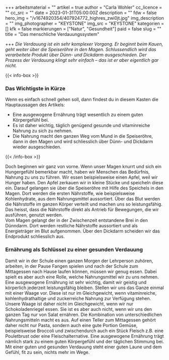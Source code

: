 +++
arbeitsmaterial = ""
artikel = true
author = "Carla Wohler"
cc_licence = ""
cc_src = ""
date = 2023-01-31T05:00:00Z
description = ""
fdw = false
hero_img = "/v1674920354/407924772_highres_zwi0jt.jpg"
img_description = ""
img_photographer = "KEYSTONE"
img_src = "KEYSTONE"
kategorien = []
kfk = false
markierungen = ["Natur", "Gesundheit"]
paid = false
slug = ""
title = "Das menschliche Verdauungssystem"

+++
_Die Verdauung ist ein sehr komplexer Vorgang. Er beginnt beim Kauen, geht weiter über die Speiseröhre in den Magen. Schlussendlich wird das verarbeitete Produkt über Dünn- und Dickdarm ausgeschieden. Der Prozess der Verdauung klingt sehr einfach – das ist er aber eigentlich gar nicht._

  
{{< info-box >}} <h3>Das Wichtigste in Kürze</h3>

<p>Wenn es einfach schnell gehen soll, dann findest du in diesem Kasten die Hauptaussagen des Artikels:</p>

<ul>

<li>Eine ausgewogene Ernährung trägt wesentlich zu einem guten Körpergefühl bei.</li>

<li>Es ist daher wichtig, täglich genügend gesunde und vitaminreiche Nahrung zu sich zu nehmen.</li>

<li>Die Nahrung macht den ganzen Weg vom Mund in die Speiseröhre, dann in den Magen und wird schliesslich über Dünn- und Dickdarm wieder ausgeschieden.</li>

</ul> {{< /info-box >}}

Doch beginnen wir ganz von vorne. Wenn unser Magen knurrt und sich ein Hungergefühl bemerkbar macht, haben wir Menschen das Bedürfnis, Nahrung zu uns zu führen. Wir essen beispielsweise einen Apfel, weil wir Hunger haben. Den Apfel zerkauen wir in kleine Stücke und speicheln diese ein. Darauf gelangen sie über die Speiseröhre mit Hilfe des Speichels in den Magen. Dort werden die ersten Nährstoffe, wie beispielsweise Kohlenhydrate, aus dem Nahrungsmittel aussortiert. Über das Blut werden die Nährstoffe im ganzen Körper verteilt und machen uns so leistungsfähig. Das heisst, dass die Nährstoffe direkt als Antrieb für Bewegungen, die wir ausführen, genutzt werden.   
Vom Magen gelangt der in der Zwischenzeit entstandene Brei in den Dünndarm. Dort werden restliche Nährstoffe aussortiert und als Energieträger im Blut aufgenommen. Über den Dickdarm scheiden wir das Endprodukt schliesslich aus.

### Ernährung als Schlüssel zu einer gesunden Verdauung

Damit wir in der Schule einen ganzen Morgen der Lehrperson zuhören, arbeiten, in der Pause Fangen spielen und nach der Schule zum Mittagessen nach Hause laufen können, müssen wir genug essen. Dabei spielt es aber auch eine Rolle, welche Nahrungsmittel wir zu uns nehmen. Eine ausgewogene Ernährung ist sehr wichtig, damit wir geistig und körperlich jederzeit leistungsfähig bleiben. Stellen wir uns das Ganze einmal mit einer Waage vor. Diese ist nur im Gleichgewicht, wenn vitaminreiche, kohlenhydrathaltige und zuckerreiche Nahrung zur Verfügung stehen. Unsere Waage ist daher nicht im Gleichgewicht, wenn wir nur Schokoladenriegel essen. Sie ist es aber auch nicht, wenn wir uns den ganzen Tag nur von Salat ernähren. Die Kombination von unterschiedlichen Nahrungsmitteln macht es aus. Auf einen Teller zum Mittagessen gehört daher nicht nur Pasta, sondern auch eine gute Portion Gemüse, beispielsweise Broccoli und zwischendurch auch ein Stück Fleisch z.B. eine Pouletbrust oder eine Fleischalternative. Eine ausgewogene Ernährung trägt nämlich stark zu einem guten Körpergefühl und der täglichen Stimmung bei.   
Mit einer guten und gesunden Verdauung steht einer guten Laune und dem Gefühl, fit zu sein, nichts mehr im Wege.